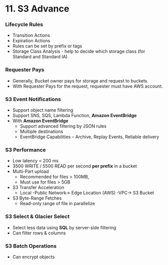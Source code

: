 # 11. S3 Advance

### Lifecycle Rules
- Transition Actions
- Expiration Actions
- Rules can be set by prefix or tags
- Storage Class Analysis - help to decide which storage class (for Standard and Standard IA)

### Requester Pays
- Generally, Bucket owner pays for storage and request to buckets.
- With Requester Pays for the request, requester must have AWS account.

### S3 Event Notifications
- Support object name filtering
- Support SNS, SQS, Lambda Function, **Amazon EventBridge**
- With **Amazon EventBridge**
  - Support advanced filtering by JSON rules
  - Multiple destinations
  - EventBridge Capabilities – Archive, Replay Events, Reliable delivery

### S3 Performance
- Low latency < 200 ms
- 3500 WRITE / 5500 READ per second **per prefix** in a bucket
- Multi-Part upload
  - Recommended for files > 100MB,
  - Must use for files > 5GB
- S3 Transfer Acceleration
  - Local -Public Network-> Edge Location (AWS) -VPC-> S3 Bucket
- S3 Byte-Range Fetches
  - Read-only range of file in parallelize

### S3 Select & Glacier Select
- Select less data using **SQL** by server-side filtering
- Can filter rows & columns

### S3 Batch Operations
- Can encrypt objects
